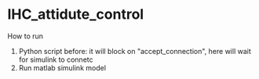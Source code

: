 # IHC_attidute_control

How to run
1. Python script before: it will block on "accept_connection", here will wait for simulink to connetc
2. Run matlab simulink model
